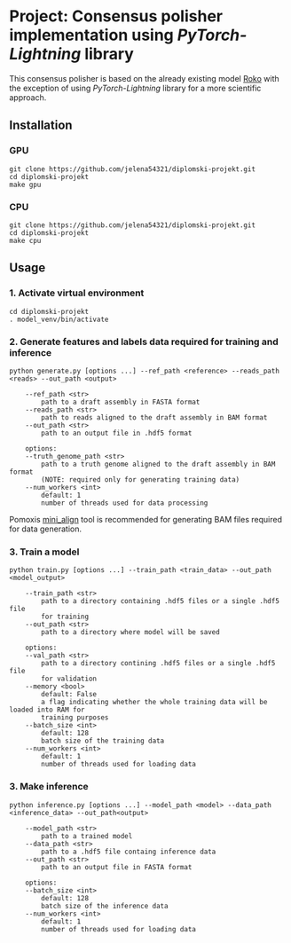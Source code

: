 # Project: Consensus polisher implementation using *PyTorch-Lightning* library

This consensus polisher is based on the already existing model [Roko](https://github.com/lbcb-sci/roko) with the exception of using *PyTorch-Lightning* library for a more scientific approach.

## Installation

### GPU
```
git clone https://github.com/jelena54321/diplomski-projekt.git
cd diplomski-projekt
make gpu
```

### CPU
```
git clone https://github.com/jelena54321/diplomski-projekt.git
cd diplomski-projekt
make cpu
```

## Usage

### 1. Activate virtual environment
```
cd diplomski-projekt
. model_venv/bin/activate
```

### 2. Generate features and labels data required for training and inference
```
python generate.py [options ...] --ref_path <reference> --reads_path <reads> --out_path <output>

    --ref_path <str>
        path to a draft assembly in FASTA format
    --reads_path <str> 
        path to reads aligned to the draft assembly in BAM format
    --out_path <str>
        path to an output file in .hdf5 format

    options:
    --truth_genome_path <str>
        path to a truth genome aligned to the draft assembly in BAM format
        (NOTE: required only for generating training data)
    --num_workers <int> 
        default: 1
        number of threads used for data processing
```
Pomoxis [mini_align](https://github.com/nanoporetech/pomoxis/blob/master/scripts/mini_align) tool is recommended for generating BAM files required for data generation.


### 3. Train a model
```
python train.py [options ...] --train_path <train_data> --out_path <model_output>

    --train_path <str>
        path to a directory containing .hdf5 files or a single .hdf5 file
        for training
    --out_path <str>
        path to a directory where model will be saved

    options:
    --val_path <str>
        path to a directory contining .hdf5 files or a single .hdf5 file
        for validation
    --memory <bool>
        default: False
        a flag indicating whether the whole training data will be loaded into RAM for
        training purposes
    --batch_size <int>
        default: 128
        batch size of the training data
    --num_workers <int>
        default: 1
        number of threads used for loading data
```

### 3. Make inference
```
python inference.py [options ...] --model_path <model> --data_path <inference_data> --out_path<output>

    --model_path <str>
        path to a trained model
    --data_path <str>
        path to a .hdf5 file containg inference data
    --out_path <str>
        path to an output file in FASTA format

    options:
    --batch_size <int>
        default: 128
        batch size of the inference data
    --num_workers <int>
        default: 1
        number of threads used for loading data
```
